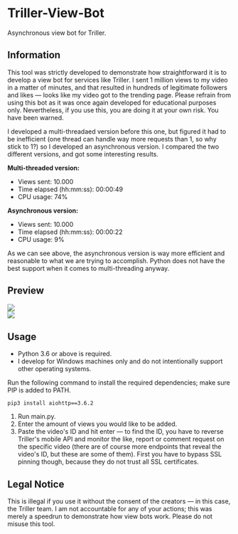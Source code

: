 # Triller-View-Bot
Asynchronous view bot for Triller.

## Information
This tool was strictly developed to demonstrate how straightforward it is to develop a view bot for services like Triller. I sent 1 million views to my video in a matter of minutes, and that resulted in hundreds of legitimate followers and likes — looks like my video got to the trending page. Please refrain from using this bot as it was once again developed for educational purposes only. Nevertheless, if you use this, you are doing it at your own risk. You have been warned.

I developed a multi-threadaed version before this one, but figured it had to be inefficient (one thread can handle way more requests than 1, so why stick to 1?) so I developed an asynchronous version. I compared the two different versions, and got some interesting results.

**Multi-threaded version:**
- Views sent: 10.000
- Time elapsed (hh:mm:ss): 00:00:49
- CPU usage: 74%

**Asynchronous version:**
- Views sent: 10.000
- Time elapsed (hh:mm:ss): 00:00:22
- CPU usage: 9%

As we can see above, the asynchronous version is way more efficient and reasonable to what we are trying to accomplish. Python does not have the best support when it comes to multi-threading anyway.

## Preview
![](https://i.imgur.com/PnfvxCA.gif)<br>
![](https://i.imgur.com/1cxcJxy.png)

## Usage
- Python 3.6 or above is required.
- I develop for Windows machines only and do not intentionally support other operating systems.

Run the following command to install the required dependencies; make sure PIP is added to PATH.
```
pip3 install aiohttp==3.6.2
```
1. Run main.py.
2. Enter the amount of views you would like to be added.
3. Paste the video's ID and hit enter — to find the ID, you have to reverse Triller's mobile API and monitor the like, report or comment request on the specific video (there are of course more endpoints that reveal the video's ID, but these are some of them). First you have to bypass SSL pinning though, because they do not trust all SSL certificates.

## Legal Notice
This is illegal if you use it without the consent of the creators — in this case, the Triller team. I am not accountable for any of your actions; this was merely a speedrun to demonstrate how view bots work. Please do not misuse this tool.
